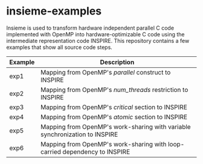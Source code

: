 # insieme-examples
Insieme is used to transform hardware independent parallel C code implemented with OpenMP into hardware-optimizable C code using the intermediate representation code INSPIRE. This repository contains a few examples that show all source code steps.

|Example | Description |
| ------ | ----------- |
| exp1   | Mapping from OpenMP's _parallel_ construct to INSPIRE |
| exp2   | Mapping from OpenMP's _num\_threads_ restriction to INSPIRE |
| exp3   | Mapping from OpenMP's _critical_ section to INSPIRE |
| exp4   | Mapping from OpenMP's _atomic_ section to INSPIRE |
| exp5   | Mapping from OpenMP's work-sharing with variable synchronization to INSPIRE |
| exp6   | Mapping from OpenMP's work-sharing with loop-carried dependency to INSPIRE |
